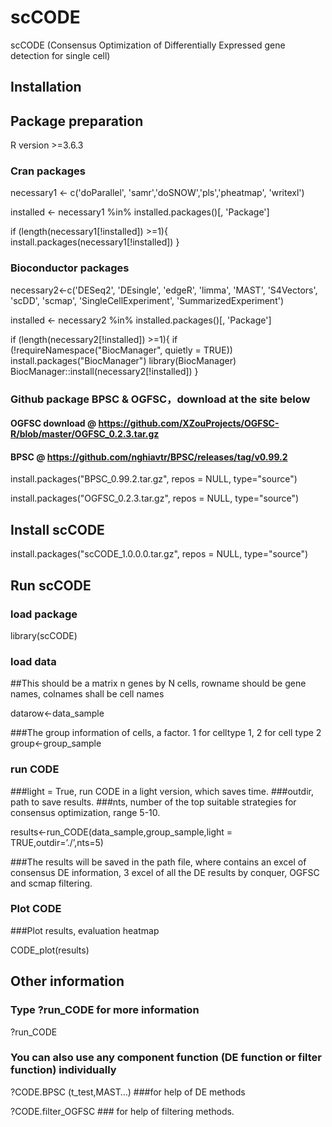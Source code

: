 # scCODE
scCODE (Consensus Optimization of Differentially Expressed gene detection for single cell)
## Installation

## Package preparation
R version >=3.6.3

### Cran packages
necessary1 <- c('doParallel', 'samr','doSNOW','pls','pheatmap', 'writexl')

installed <- necessary1 %in% installed.packages()[, 'Package']

if (length(necessary1[!installed]) >=1){
  install.packages(necessary1[!installed])
}
### Bioconductor packages
necessary2<-c('DESeq2', 'DEsingle', 
              'edgeR', 'limma', 'MAST', 'S4Vectors', 'scDD', 'scmap', 'SingleCellExperiment', 'SummarizedExperiment')
              
installed <- necessary2 %in% installed.packages()[, 'Package']

if (length(necessary2[!installed]) >=1){
  if (!requireNamespace("BiocManager", quietly = TRUE))
    install.packages("BiocManager")
  library(BiocManager)
  BiocManager::install(necessary2[!installed])
}
### Github package BPSC & OGFSC，download at the site below
#### OGFSC download @ https://github.com/XZouProjects/OGFSC-R/blob/master/OGFSC_0.2.3.tar.gz
#### BPSC @ https://github.com/nghiavtr/BPSC/releases/tag/v0.99.2

install.packages("BPSC_0.99.2.tar.gz", repos = NULL, type="source")

install.packages("OGFSC_0.2.3.tar.gz", repos = NULL, type="source")

## Install scCODE

install.packages("scCODE_1.0.0.0.tar.gz", repos = NULL, type="source")

## Run scCODE

### load package

library(scCODE)

### load data
##This should be a matrix n genes by N cells, rowname should be gene names, colnames shall be cell names

datarow<-data_sample 

###The group information of cells, a factor. 1 for celltype 1, 2 for cell type 2 
group<-group_sample

### run CODE
###light = True, run CODE in a light version, which saves time.
###outdir, path to save results.
###nts, number of the top suitable strategies for consensus optimization, range 5-10.

results<-run_CODE(data_sample,group_sample,light = TRUE,outdir=’./’,nts=5)

###The results will be saved in the path file, where contains an excel of consensus DE information, 3 excel of all the DE results by conquer, OGFSC and scmap filtering.

### Plot CODE
###Plot results, evaluation heatmap

CODE_plot(results)

## Other information
### Type ?run_CODE for more information

?run_CODE

### You can also use any component function (DE function or filter function) individually

?CODE.BPSC (t_test,MAST…) ###for help of DE methods

?CODE.filter_OGFSC  ### for help of filtering methods.
